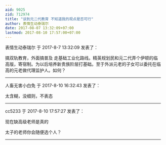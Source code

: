 ```yaml
---
aid: 9025
zid: 712974
title: "谈到元二代教育 不知道我的观点是否可行"
author: 表情生动泰瑞尔
date: 2017-08-07 13:32:09+07:00
lastmod: 2017-08-10 17:57:00+07:00
---
```


表情生动泰瑞尔 于 2017-8-7 13:32:09 发表了：

搞双轨教育，外面搞普及 走基础工业化路线。精英规划民和元二代弄个伊顿的临高版，寄宿制。为以后培养新贵族阶层打基础。至于外派元老的子女可以委托在临高的元老做代理监护人。如何？

---

人畜无害小白免 于 2017-8-10 16:32:43 发表了：

太含糊，没细则，不表态

---

cc5233 于 2017-8-10 17:57:27 发表了：

现在缺高级老师是真的

太子的老师你会随便选个人？

---

